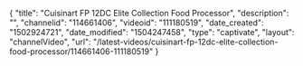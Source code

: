 {
    "title": "Cuisinart FP 12DC Elite Collection Food Processor",
    "description": "",
    "channelid": "114661406",
    "videoid": "111180519",
    "date_created": "1502924721",
    "date_modified": "1504247458",
    "type": "captivate",
    "layout": "channelVideo",
    "url": "\/latest-videos\/cuisinart-fp-12dc-elite-collection-food-processor\/114661406-111180519"
}